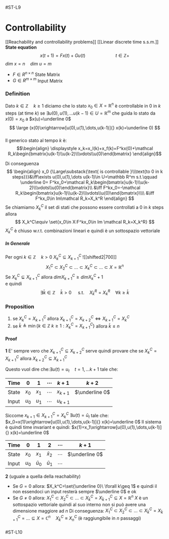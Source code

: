 #ST-L9 
# Controllability
[[Reachability and controllability problems]]
[[Linear discrete time s.s.m.]]
**State equation**
$$
x(t+1)=Fx(t)+Gu(t)\qquad\qquad\qquad t\in \mathbb Z+
$$
$dim\ x=n\quad dim\ u=m$  
- $F\in R^{n\times n}$ State Matrix
- $G\in R^{m\times m}$ Input Matrix
### Definition

Dato $k\in \mathbb Z\quad k \geq 1$  diciamo che lo stato $x_0\in X=\mathbb R^n$  è controllable in 0 in $k$ steps (at time $k$) se 
$\exists u(0),u(1),\dots u(k-1)\in U=\mathbb R^m$  che guida lo stato da 
$x(0)=x_0$  a $x(u)=\underline 0$ 
$$
\large
(x(0)\xrightarrow[u(0),u(1),\dots,u(k-1)]{} x(k)=\underline 0)
$$

###
Il generico stato al tempo $k$ è:
$$\begin{align}
\displaystyle x_k=x_l(k)+x_f(k)=F^kx(0)+\mathcal R_k\begin{bmatrix}u(k-1)\\u(k-2)\\\vdots\\u(0)\end{bmatrix}
\end{align}$$


Di conseguenza
$$
\begin{align}
x_0 {\Large\substack{\text{ is controllable }\\\text{to 0 in k steps}}}&\iff\exists u(0),u(1),\dots u(k-1)\in U=\mathbb R^m s.t.\qquad \underline 0= F^kx_0+\mathcal R_k\begin{bmatrix}u(k-1)\\u(k-2)\\\vdots\\u(0)\end{bmatrix}\\
&\iff F^kx_0=-\mathcal R_k\begin{bmatrix}u(k-1)\\u(k-2)\\\vdots\\u(0)\end{bmatrix}\\\\
&\iff F^kx_0\in Im\mathcal R_k=X_k^R
\end{align}
$$
Se chiamiamo  $X_k^C$ il set di stati che possono essere controllati a 0 in $k$ steps allora
$$
X_k^C\equiv \set{x_0\in X:F^kx_0\in Im \mathcal R_k=X_k^R}
$$
$X_k^C$ è chiuso w.r.t. combinazioni lineari e quindi è un sottospazio vettoriale


##### In Generale
Per ogni $k \in \mathbb Z\quad k>0$ 
$X_k^C\subseteq X_{k+1}^C$ 
![[shifted2|700]]
$$
X_1^C\subset X_2^C\subset... \subset X_k^C\subset ... \subset X=\mathbb R^n
$$
Se $X_k^C \subsetneq X_{k+1}^C$   allora $dimX_{k+1}^C\geq dim X_k^C+1$  
e quindi
$$
\exists \bar k\in \mathbb Z\quad \bar k >0\quad\text{ s.t.}\quad X_\bar k^R=X_k^R \quad \forall k\geq\bar k
$$
### Proposition
1. se $X_k^C=X_{k+1}^C$ allora $X_{k+1}^C=X_{k+2}^C\iff X_{k+1}^C =X_k^C$  
2. se $\bar k \triangleq \min\{ k\in\mathbb Z\ k\geq 1:X_k^C=X_{k+1}^C\}$ allora $\bar k \leq n$
#### Proof
**1**
E' sempre vero che $X_{k+1}^C\subseteq X_{k+2}^C$  serve quindi provare che se
$X_{k}^C=X_{k+1}^C$ allora $X_{k+2}^C\subseteq X_{k+1}^C$

Questo vuol dire che:$\exists u(t)=u_t\quad t=1,...k+1$ tale che:

| Time  | $0$   | $1$   | $\cdots$ | $k+1$     | $k+2$          |
| ----- | ----- | ----- | -------- | --------- | -------------- |
| State | $x_0$ | $x_1$ | $\cdots$ | $x_{k+1}$ | $\underline 0$ |
| Input | $u_0$ | $u_1$ | $\cdots$ | $u_{k+1}$ |                |
Siccome  $x_{k+1}\in X_{k+1}^C=X_k^C$
$\exists u(t)=\bar u_t$  tale che:
$x_0=x(1)\xrightarrow[u(0),u(1),\dots,u(k-1)]{} x(k)=\underline 0$ 
Il sistema è quindi time invariant e quindi:
$x(1)=x_1\xrightarrow[u(0),u(1),\dots,u(k-1)]{} x(k)=\underline 0$

| Time  | $0$   | $1$        | $2$        | $\cdots$ | $k+1$          |
| ----- | ----- | ---------- | ---------- | -------- | -------------- |
| State | $x_0$ | $x_1$      | $\bar x_2$ | $\cdots$ | $\underline 0$ |
| Input | $u_0$ | $\bar u_0$ | $\bar u_1$ | $\cdots$ |                |
**2** 
	(uguale a quella della reachability)
- Se $G=0$ allora:
	$X_k^C=\set{\underline 0}\ \forall k\geq 1$ 
	e quindi il non essendoci un input resterà sempre $\underline 0$  e ok
- Se $G\neq 0$ allora:
	$X_1^C\subset X_2^C\subset\ldots\subset X_\bar k^C= X_{\bar k+1}^C\subseteq X=\mathbb R^n$ 
	$X$ è un sottospazio vettoriale quindi al suo interno non si può avere una dimensione maggiore ad $n$ 
Di conseguenza:
$X_1^C\subset X_2^C\subset\ldots\subset X_\bar k^C= X_{\bar k+1}^C=\ldots\subseteq X=\mathbb C^n\quad X_\bar k ^C\equiv X_n^C$  (è raggiungibile in $n$ passaggi)
###
#ST-L10 

